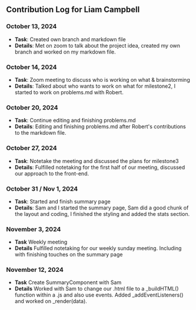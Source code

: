 ## Contribution Log for Liam Campbell

### October 13, 2024 
  - **Task**:  Created own branch and markdown file
  - **Details**: Met on zoom to talk about the project idea, created my own branch and worked on my markdown file.

### October 14, 2024
  - **Task**: Zoom meeting to discuss who is working on what & brainstorming
  - **Details**: Talked about who wants to work on what for milestone2, I started to work on problems.md with Robert.

### October 20, 2024
  - **Task**: Continue editing and finishing problems.md
  - **Details**: Editing and finishing problems.md after Robert's contributions to the markdown file. 

### October 27, 2024
  - **Task**: Notetake the meeting and discussed the plans for milestone3
  - **Details**: Fulfilled notetaking for the first half of our meeting, discussed our approach to the front-end.

### October 31 / Nov 1, 2024
  - **Task**: Started and finish summary page
  - **Details**: Sam and I started the summary page, Sam did a good chunk of the layout and coding, I finished the styling and added the stats section.

### November 3, 2024
  - **Task** Weekly meeting
  - **Details** Fulfilled notetaking for our weekly sunday meeting. Including with finishing touches on the summary page

### November 12, 2024
  - **Task** Create SummaryComponent with Sam
  - **Details** Worked with Sam to change our .html file to a _buildHTML() function within a .js and also use events. Added _addEventListeners()
  and worked on _render(data).